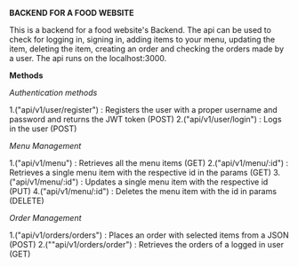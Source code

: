 **BACKEND FOR A FOOD WEBSITE**

This is a backend for a food website's Backend. The api can be used to check for logging in, signing in, adding items to your menu, updating the item, 
deleting the item, creating an order and checking the orders made by a user. 
The api runs on the localhost:3000.

**Methods**

*Authentication methods*

1.("api/v1/user/register") : Registers the user with a proper username and password and returns the JWT token (POST)
2.("api/v1/user/login") : Logs in the user (POST)

*Menu Management*

1.("api/v1/menu") : Retrieves all the menu items (GET)
2.("api/v1/menu/:id") : Retrieves a single menu item with the respective id in the params (GET)
3.("api/v1/menu/:id") : Updates a single menu item with the respective id (PUT)
4.("api/v1/menu/:id") : Deletes the menu item with the id in params (DELETE)

*Order Management*

1.("api/v1/orders/orders") : Places an order with selected items from a JSON (POST)
2.(""api/v1/orders/order") : Retrieves the orders of a logged in user (GET)
